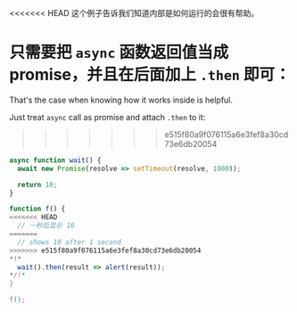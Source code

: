 
<<<<<<< HEAD
这个例子告诉我们知道内部是如何运行的会很有帮助。

只需要把 `async` 函数返回值当成 promise，并且在后面加上 `.then` 即可：
=======
That's the case when knowing how it works inside is helpful.

Just treat `async` call as promise and attach `.then` to it:
>>>>>>> e515f80a9f076115a6e3fef8a30cd73e6db20054
```js run
async function wait() {
  await new Promise(resolve => setTimeout(resolve, 1000));

  return 10;
}

function f() {
<<<<<<< HEAD
  // 一秒后显示 10
=======
  // shows 10 after 1 second
>>>>>>> e515f80a9f076115a6e3fef8a30cd73e6db20054
*!*
  wait().then(result => alert(result));
*/!*
}

f();
```
